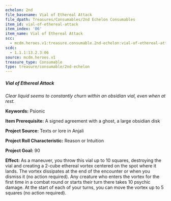 ```yaml
---
echelon: 2nd
file_basename: Vial of Ethereal Attack
file_dpath: Treasures/Consumables/2nd Echelon Consumables
item_id: vial-of-ethereal-attack
item_index: '06'
item_name: Vial of Ethereal Attack
scc:
  - mcdm.heroes.v1:treasure.consumable.2nd-echelon:vial-of-ethereal-attack
scdc:
  - 1.1.1:13.2.3:06
source: mcdm.heroes.v1
treasure_type: Consumable
type: treasure/consumable/2nd-echelon
---
```


##### Vial of Ethereal Attack

*Clear liquid seems to constantly churn within an obsidian vial, even when at rest.*

**Keywords:** Psionic

**Item Prerequisite:** A signed agreement with a ghost, a large obsidian disk

**Project Source:** Texts or lore in Anjali

**Project Roll Characteristic:** Reason or Intuition

**Project Goal:** 90

**Effect:** As a maneuver, you throw this vial up to 10 squares, destroying the vial and creating a 2-cube ethereal vortex centered on the spot where it lands. The vortex dissipates at the end of the encounter or when you dismiss it (no action required). Any creature who enters the vortex for the first time in a combat round or starts their turn there takes 10 psychic damage. At the start of each of your turns, you can move the vortex up to 5 squares (no action required).
